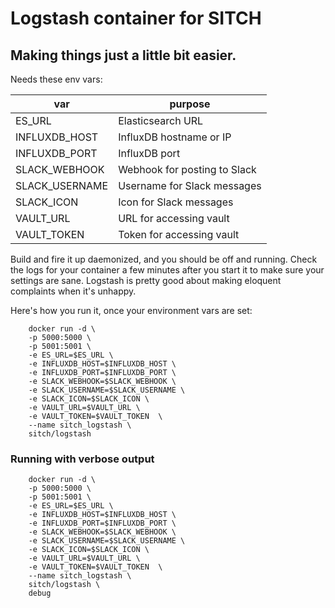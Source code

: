 # Logstash container for SITCH
## Making things just a little bit easier.

Needs these env vars:

| var            | purpose                       |
|----------------|-------------------------------|
| ES_URL         | Elasticsearch URL             |
| INFLUXDB_HOST  | InfluxDB hostname or IP       |
| INFLUXDB_PORT  | InfluxDB port                 |
| SLACK_WEBHOOK  | Webhook for posting to Slack  |
| SLACK_USERNAME | Username for Slack messages   |
| SLACK_ICON     | Icon for Slack messages       |
| VAULT_URL      | URL for accessing vault       |
| VAULT_TOKEN    | Token for accessing vault     |

Build and fire it up daemonized, and you should be off and running.  Check the
logs for your container a few minutes after you start it to make sure your
settings are sane.  Logstash is pretty good about making eloquent complaints
when it's unhappy.

Here's how you run it, once your environment vars are set:

        docker run -d \
        -p 5000:5000 \
        -p 5001:5001 \
        -e ES_URL=$ES_URL \
        -e INFLUXDB_HOST=$INFLUXDB_HOST \
        -e INFLUXDB_PORT=$INFLUXDB_PORT \
        -e SLACK_WEBHOOK=$SLACK_WEBHOOK \
        -e SLACK_USERNAME=$SLACK_USERNAME \
        -e SLACK_ICON=$SLACK_ICON \
        -e VAULT_URL=$VAULT_URL \
        -e VAULT_TOKEN=$VAULT_TOKEN  \
        --name sitch_logstash \
        sitch/logstash

### Running with verbose output

        docker run -d \
        -p 5000:5000 \
        -p 5001:5001 \
        -e ES_URL=$ES_URL \
        -e INFLUXDB_HOST=$INFLUXDB_HOST \
        -e INFLUXDB_PORT=$INFLUXDB_PORT \
        -e SLACK_WEBHOOK=$SLACK_WEBHOOK \
        -e SLACK_USERNAME=$SLACK_USERNAME \
        -e SLACK_ICON=$SLACK_ICON \
        -e VAULT_URL=$VAULT_URL \
        -e VAULT_TOKEN=$VAULT_TOKEN  \
        --name sitch_logstash \
        sitch/logstash \
        debug
